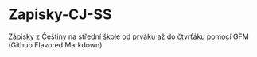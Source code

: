 # Zapisky-CJ-SS
Zápisky z Češtiny na střední škole od prváku až do čtvrťáku pomocí GFM (Github Flavored Markdown)
